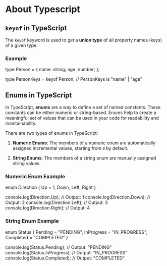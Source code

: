 # About Typescript
## `keyof` in TypeScript

The `keyof` keyword is used to get a **union type** of all property names (keys) of a given type.

### Example
type Person = {
  name: string;
  age: number;
};

type PersonKeys = keyof Person;
// PersonKeys is "name" | "age"

## Enums in TypeScript

In TypeScript, **enums** are a way to define a set of named constants. These constants can be either numeric or string-based. Enums help to create a meaningful set of values that can be used in your code for readability and maintainability.

There are two types of enums in TypeScript:

1. **Numeric Enums**: The members of a numeric enum are automatically assigned incremental values, starting from `0` by default.

2. **String Enums**: The members of a string enum are manually assigned string values.

### Numeric Enum Example

enum Direction {
  Up = 1,
  Down,
  Left,
  Right
}

console.log(Direction.Up);    // Output: 1
console.log(Direction.Down);  // Output: 2
console.log(Direction.Left);  // Output: 3
console.log(Direction.Right); // Output: 4

### String Enum Example
enum Status {
  Pending = "PENDING",
  InProgress = "IN_PROGRESS",
  Completed = "COMPLETED"
}

console.log(Status.Pending);     // Output: "PENDING"
console.log(Status.InProgress);  // Output: "IN_PROGRESS"
console.log(Status.Completed);   // Output: "COMPLETED"


